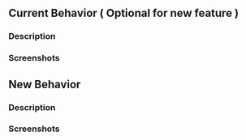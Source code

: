## Current Behavior ( Optional for new feature )
### Description
### Screenshots

## New Behavior
### Description
### Screenshots
